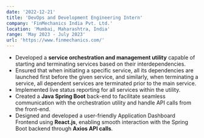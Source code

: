 ```yaml
---
date: '2022-12-21'
title: 'DevOps and Development Engineering Intern'
company: 'FinMechanics India Pvt. Ltd.'
location: 'Mumbai, Maharashtra, India'
range: 'May 2023 - July 2023'
url: 'https://www.finmechanics.com/'
---
```


- Developed a **service orchestration and management utility** capable of starting and terminating services based on their interdependencies.
- Ensured that when initiating a specific service, all its dependencies are launched first before the given service, and similarly, when terminating a service, all dependent services are terminated prior to the main service.
- Implemented live status reporting for all services within the utility.
- Created a **Java Spring Boot** back-end to facilitate seamless communication with the orchestration utility and handle API calls from the front-end.
- Designed and developed a user-friendly Application Dashboard Frontend using **React.js**, enabling smooth interaction with the Spring Boot backend through **Axios API calls**.
